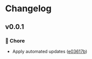 # Changelog


## v0.0.1


### 🏡 Chore

- Apply automated updates ([e03617b](https://github.com/dbugapp/dbug-js/commit/e03617b))

